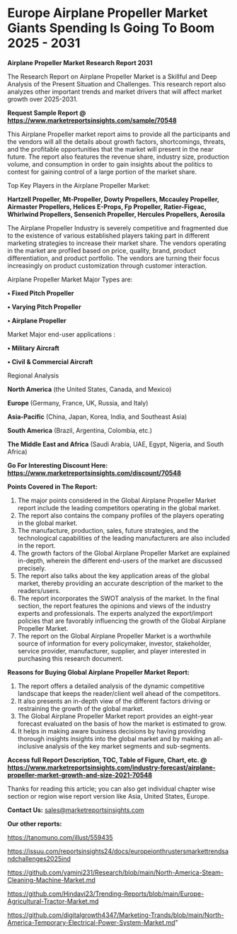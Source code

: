 # Europe Airplane Propeller Market Giants Spending Is Going To Boom 2025 - 2031

<strong>Airplane Propeller Market Research Report 2031</strong>

The Research Report on Airplane Propeller Market is a Skillful and Deep Analysis of the Present Situation and Challenges. This research report also analyzes other important trends and market drivers that will affect market growth over 2025-2031.

<strong>Request Sample Report @ <a href=https://www.marketreportsinsights.com/sample/70548>https://www.marketreportsinsights.com/sample/70548</a></strong>

This Airplane Propeller market report aims to provide all the participants and the vendors will all the details about growth factors, shortcomings, threats, and the profitable opportunities that the market will present in the near future. The report also features the revenue share, industry size, production volume, and consumption in order to gain insights about the politics to contest for gaining control of a large portion of the market share.

Top Key Players in the Airplane Propeller Market:

<strong>Hartzell Propeller, Mt-Propeller, Dowty Propellers, Mccauley Propeller, Airmaster Propellers, Helices E-Props, Fp Propeller, Ratier-Figeac, Whirlwind Propellers, Sensenich Propeller, Hercules Propellers, Aerosila</strong>

The Airplane Propeller Industry is severely competitive and fragmented due to the existence of various established players taking part in different marketing strategies to increase their market share. The vendors operating in the market are profiled based on price, quality, brand, product differentiation, and product portfolio. The vendors are turning their focus increasingly on product customization through customer interaction.

Airplane Propeller Market Major Types are:

<strong>• Fixed Pitch Propeller

• Varying Pitch Propeller

• Airplane Propeller</strong>

Market Major end-user applications :

<strong>• Military Aircraft

• Civil & Commercial Aircraft</strong>

Regional Analysis

</u><strong><b>North America</b></strong> (the United States, Canada, and Mexico)

<strong><b>Europe </b></strong>(Germany, France, UK, Russia, and Italy)

<strong><b>Asia-Pacific</b></strong> (China, Japan, Korea, India, and Southeast Asia)

<strong><b>South America</b></strong> (Brazil, Argentina, Colombia, etc.)

<strong><b>The Middle East and Africa</b></strong> (Saudi Arabia, UAE, Egypt, Nigeria, and South Africa)

<strong>Go For Interesting Discount Here: <a href=https://www.marketreportsinsights.com/discount/70548>https://www.marketreportsinsights.com/discount/70548</a></strong>

<strong>Points Covered in The Report:</strong>
<ol>
  <li>The major points considered in the Global Airplane Propeller Market report include the leading competitors operating in the global market.</li>
  <li>The report also contains the company profiles of the players operating in the global market.</li>
  <li>The manufacture, production, sales, future strategies, and the technological capabilities of the leading manufacturers are also included in the report.</li>
  <li>The growth factors of the Global Airplane Propeller Market are explained in-depth, wherein the different end-users of the market are discussed precisely.</li>
  <li>The report also talks about the key application areas of the global market, thereby providing an accurate description of the market to the readers/users.</li>
  <li>The report incorporates the SWOT analysis of the market. In the final section, the report features the opinions and views of the industry experts and professionals. The experts analyzed the export/import policies that are favorably influencing the growth of the Global Airplane Propeller Market.</li>
  <li>The report on the Global Airplane Propeller Market is a worthwhile source of information for every policymaker, investor, stakeholder, service provider, manufacturer, supplier, and player interested in purchasing this research document.</li>
</ol>
<strong>Reasons for Buying Global Airplane Propeller Market Report:</strong>

<ol>
  <li>The report offers a detailed analysis of the dynamic competitive landscape that keeps the reader/client well ahead of the competitors.</li>
  <li>It also presents an in-depth view of the different factors driving or restraining the growth of the global market.</li>
  <li>The Global Airplane Propeller Market report provides an eight-year forecast evaluated on the basis of how the market is estimated to grow.</li>
  <li>It helps in making aware business decisions by having providing thorough insights insights into the global market and by making an all-inclusive analysis of the key market segments and sub-segments.</li>
</ol>
<strong>Access full Report Description, TOC, Table of Figure, Chart, etc. @ <a href=https://www.marketreportsinsights.com/industry-forecast/airplane-propeller-market-growth-and-size-2021-70548>https://www.marketreportsinsights.com/industry-forecast/airplane-propeller-market-growth-and-size-2021-70548</a></strong>


Thanks for reading this article; you can also get individual chapter wise section or region wise report version like Asia, United States, Europe.

<strong>Contact Us:</strong>
sales@marketreportsinsights.com

<strong>Our other reports:</strong>

<a href=https://tanomuno.com/illust/559435>https://tanomuno.com/illust/559435</a>

<a href=https://issuu.com/reportsinsights24/docs/europeionthrustersmarkettrendsandchallenges2025ind>https://issuu.com/reportsinsights24/docs/europeionthrustersmarkettrendsandchallenges2025ind</a>

<a href=https://github.com/yamini231/Research/blob/main/North-America-Steam-Cleaning-Machine-Market.md>https://github.com/yamini231/Research/blob/main/North-America-Steam-Cleaning-Machine-Market.md</a>

<a href=https://github.com/Hindavi23/Trending-Reports/blob/main/Europe-Agricultural-Tractor-Market.md>https://github.com/Hindavi23/Trending-Reports/blob/main/Europe-Agricultural-Tractor-Market.md</a>

<a href=https://github.com/digitalgrowth4347/Marketing-Trands/blob/main/North-America-Temporary-Electrical-Power-System-Market.md>https://github.com/digitalgrowth4347/Marketing-Trands/blob/main/North-America-Temporary-Electrical-Power-System-Market.md</a>"
